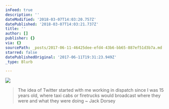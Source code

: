 ```yaml
---
inFeed: true
description: ''
dateModified: '2018-03-07T14:03:20.757Z'
datePublished: '2018-03-07T14:03:21.737Z'
title: ''
author: []
publisher: {}
via: {}
sourcePath: _posts/2017-06-11-46425dee-efd4-43b6-bb65-887ef51d3b7a.md
starred: false
datePublishedOriginal: '2017-06-11T19:31:23.949Z'
_type: Blurb

---
```

![](https://the-grid-user-content.s3-us-west-2.amazonaws.com/d34aa0b2-1883-4a6e-b477-c9cfecb581f5.jpg)

> The idea of Twitter started with me working in dispatch since I was 15 years old, where taxi cabs or firetrucks would broadcast where they were and what they were doing ~ Jack Dorsey
>